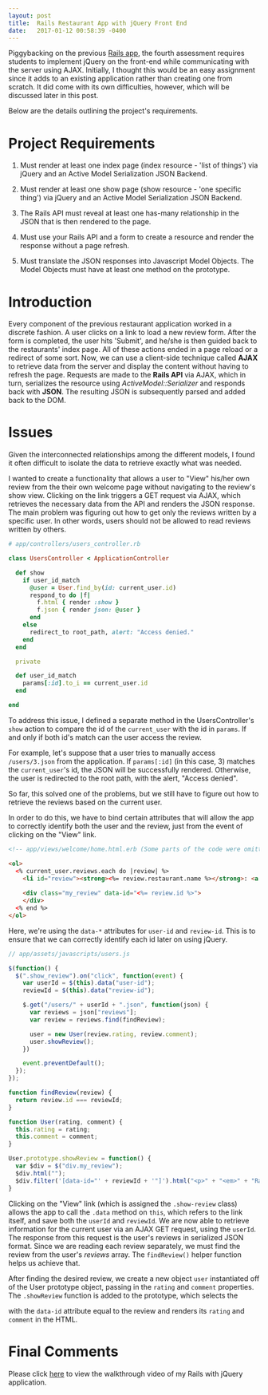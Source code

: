 ```yaml
---
layout: post
title:  Rails Restaurant App with jQuery Front End
date:   2017-01-12 00:58:39 -0400
---
```


Piggybacking on the previous [Rails app](http://aplee29.github.io/2016/10/22/rails_restaurant_app/), the fourth assessment requires students to implement jQuery on the front-end while communicating with the server using AJAX. Initially, I thought this would be an easy assignment since it adds to an existing application rather than creating one from scratch. It did come with its own difficulties, however, which will be discussed later in this post.

Below are the details outlining the project's requirements.

# Project Requirements
  1. Must render at least one index page (index resource - 'list of things') via jQuery and an Active Model Serialization JSON Backend.

  2. Must render at least one show page (show resource - 'one specific thing') via jQuery and an Active Model Serialization JSON Backend.

  3. The Rails API must reveal at least one has-many relationship in the JSON that is then rendered to the page.

  4. Must use your Rails API and a form to create a resource and render the response without a page refresh.

  5. Must translate the JSON responses into Javascript Model Objects. The Model Objects must have at least one method on the prototype.

# Introduction
Every component of the previous restaurant application worked in a discrete fashion. A user clicks on a link to load a new review form. After the form is completed, the user hits 'Submit', and he/she is then guided back to the restaurants' index page. All of these actions ended in a page reload or a redirect of some sort. Now, we can use a client-side technique called **AJAX** to retrieve data from the server and display the content without having to refresh the page. Requests are made to the **Rails API** via AJAX, which in turn, serializes the resource using *ActiveModel::Serializer* and responds back with **JSON**. The resulting JSON is subsequently parsed and added back to the DOM.

# Issues
Given the interconnected relationships among the different models, I found it often difficult to isolate the data to retrieve exactly what was needed.

I wanted to create a functionality that allows a user to "View" his/her own review from the their own welcome page without navigating to the review's show view. Clicking on the link triggers a GET request via AJAX, which retrieves the necessary data from the API and renders the JSON response. The main problem was figuring out how to get only the reviews written by a specific user. In other words, users should not be allowed to read reviews written by others.

```ruby
# app/controllers/users_controller.rb

class UsersController < ApplicationController

  def show
    if user_id_match
      @user = User.find_by(id: current_user.id)
      respond_to do |f|
        f.html { render :show }
        f.json { render json: @user }
      end
    else
      redirect_to root_path, alert: "Access denied."
    end
  end

  private

  def user_id_match
    params[:id].to_i == current_user.id
  end

end
```

To address this issue, I defined a separate method in the UsersController's `show` action to compare the id of the `current_user` with the id in `params`. If and only if both id's match can the user access the review.

For example, let's suppose that a user tries to manually access `/users/3.json` from the application. If `params[:id]` (in this case, 3) matches the `current_user`'s id, the JSON will be successfully rendered. Otherwise, the user is redirected to the root path, with the alert, "Access denied".

So far, this solved one of the problems, but we still have to figure out how to retrieve the reviews based on the current user. 

In order to do this, we have to bind certain attributes that will allow the app to correctly identify both the user and the review, just from the event of clicking on the "View" link.

```html
<!-- app/views/welcome/home.html.erb (Some parts of the code were omitted for simplicity) -->

<ol>
  <% current_user.reviews.each do |review| %>
    <li id="review"><strong><%= review.restaurant.name %></strong>: <a href="#" class="show_review" data-user-id="<%= current_user.id %>" data-review-id="<%= review.id %>">View</a></li>
    
    <div class="my_review" data-id="<%= review.id %>">
    </div>
  <% end %>   
</ol>

```

Here, we're using the `data-*` attributes for `user-id` and `review-id`. This is to ensure that we can correctly identify each id later on using jQuery. 

```javascript
// app/assets/javascripts/users.js

$(function() {
  $(".show_review").on("click", function(event) {
    var userId = $(this).data("user-id");
    reviewId = $(this).data("review-id");

    $.get("/users/" + userId + ".json", function(json) {
      var reviews = json["reviews"];
      var review = reviews.find(findReview);

      user = new User(review.rating, review.comment);
      user.showReview();
    })

    event.preventDefault();
  });
});

function findReview(review) {
  return review.id === reviewId;
}

function User(rating, comment) {
  this.rating = rating;
  this.comment = comment;
}

User.prototype.showReview = function() {
  var $div = $("div.my_review");
  $div.html("");
  $div.filter('[data-id="' + reviewId + '"]').html("<p>" + "<em>" + "Rating: " + "</em>" + this.rating + "</p>" + "<p>" + this.comment + "</p>");
}
```

Clicking on the "View" link (which is assigned the `.show-review` class) allows the app to call the `.data` method on `this`, which refers to the link itself, and save both the `userId` and `reviewId`. We are now able to retrieve information for the current user via an AJAX GET request, using the `userId`. The response from this request is the user's reviews in serialized JSON format. Since we are reading each review separately, we must find the review from the user's *reviews* array. The `findReview()` helper function helps us achieve that.

After finding the desired review, we create a new object `user` instantiated off of the User prototype object, passing in the `rating` and `comment` properties. The `.showReview` function is added to the prototype, which selects the <div> with the `data-id` attribute equal to the review and renders its `rating` and `comment` in the HTML.

# Final Comments
Please click [here](https://www.youtube.com/watch?v=NWPBbP68j0A) to view the walkthrough video of my Rails with jQuery application. 